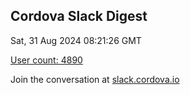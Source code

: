 ## Cordova Slack Digest
Sat, 31 Aug 2024 08:21:26 GMT

[User count: 4890](https://cordova.slack.com/)


Join the conversation at [slack.cordova.io](http://slack.cordova.io/)
